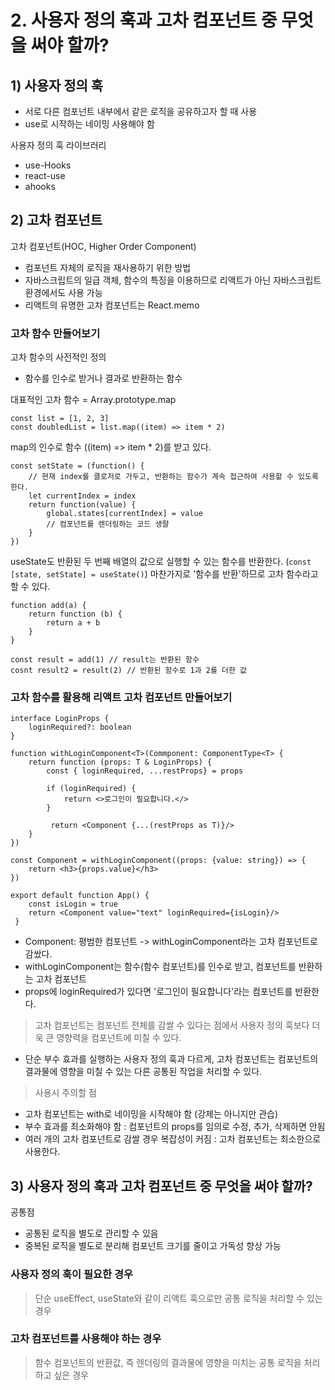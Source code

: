 # 2. 사용자 정의 훅과 고차 컴포넌트 중 무엇을 써야 할까?

## 1) 사용자 정의 훅

- 서로 다른 컴포넌트 내부에서 같은 로직을 공유하고자 할 때 사용
- use로 시작하는 네이밍 사용해야 함

사용자 정의 훅 라이브러리
- use-Hooks
- react-use
- ahooks

## 2) 고차 컴포넌트

고차 컴포넌트(HOC, Higher Order Component)
- 컴포넌트 자체의 로직을 재사용하기 위한 방법
- 자바스크립트의 일급 객체, 함수의 특징을 이용하므로 리액트가 아닌 자바스크립트 환경에서도 사용 가능
- 리액트의 유명한 고차 컴포넌트는 React.memo

### 고차 함수 만들어보기

고차 함수의 사전적인 정의
- 함수를 인수로 받거나 결과로 반환하는 함수

대표적인 고차 함수 = Array.prototype.map

```
const list = [1, 2, 3]
const doubledList = list.map((item) => item * 2)
```

map의 인수로 함수 ((item) => item * 2)를 받고 있다.

```
const setState = (function() {
    // 현재 index를 클로저로 가두고, 반환하는 함수가 계속 접근하여 사용할 수 있도록 한다.
    let currentIndex = index
    return function(value) {
        global.states[currentIndex] = value
        // 컴포넌트를 렌더링하는 코드 생랼
    }
})
```

useState도 반환된 두 번째 배열의 값으로 실행할 수 있는 함수를 반환한다. (`const [state, setState] = useState()`)
마찬가지로 '함수를 반환'하므로 고차 함수라고 할 수 있다.

```
function add(a) {
    return function (b) {
        return a + b
    }
}

const result = add(1) // result는 반환된 함수
cosnt result2 = result(2) // 반환된 함수로 1과 2를 더한 값
```

### 고차 함수를 활용해 리액트 고차 컴포넌트 만들어보기

```
interface LoginProps {
    loginRequired?: boolean
}

function withLoginComponent<T>(Commponent: ComponentType<T> {
    return function (props: T & LoginProps) {
        const { loginRequired, ...restProps} = props

        if (loginRequired) {
            return <>로그인이 필요합니다.</>
        }

         return <Component {...(restProps as T)}/>
    }
})

const Component = withLoginComponent((props: {value: string}) => {
    return <h3>{props.value}</h3>
})

export default function App() {
    const isLogin = true
    return <Component value="text" loginRequired={isLogin}/>
 }

```

- Component: 평범한 컴포넌트 -> withLoginComponent라는 고차 컴포넌트로 감쌌다.
- withLoginComponent는 함수(함수 컴포넌트)를 인수로 받고, 컴포넌트를 반환하는 고차 컴포넌트
- props에 loginRequired가 있다면 '로그인이 필요합니다'라는 컴포넌트를 반환한다.

> 고차 컴포넌트는 컴포넌트 전체를 감쌀 수 있다는 점에서 사용자 정의 훅보다 더욱 큰 영향력을 컴포넌트에 미칠 수 있다.

- 단순 부수 효과를 실행하는 사용자 정의 훅과 다르게, 고차 컴포넌트는 컴포넌트의 결과물에 영향을 미칠 수 있는 다른 공통된 작업을 처리할 수 있다.

> 사용시 주의할 점

- 고차 컴포넌트는 with로 네이밍을 시작해야 함 (강제는 아니지만 관습)
- 부수 효과를 최소화해야 함 : 컴포넌트의 props를 임의로 수정, 추가, 삭제하면 안됨
- 여러 개의 고차 컴포넌트로 감쌀 경우 복잡성이 커짐 : 고차 컴포넌트는 최소한으로 사용한다.

## 3) 사용자 정의 훅과 고차 컴포넌트 중 무엇을 써야 할까?

공통점
- 공통된 로직을 별도로 관리할 수 있음
- 중복된 로직을 별도로 분리해 컴포넌트 크기를 줄이고 가독성 향상 가능

### 사용자 정의 훅이 필요한 경우

> 단순 useEffect, useState와 같이 리액트 훅으로만 공통 로직을 처리할 수 있는 경우

### 고차 컴포넌트를 사용해야 하는 경우

> 함수 컴포넌트의 반환값, 즉 렌더링의 결과물에 영향을 미치는 공통 로직을 처리하고 싶은 경우


